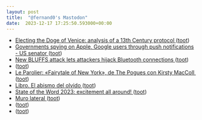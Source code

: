 ```yaml
---
layout: post
title:  "@fernand0's Mastodon"
date:  2023-12-17 17:25:50.593000+00:00
---
```

*  [Electing the Doge of Venice: analysis of a 13th Century protocol   ](https://www.hpl.hp.com/techreports/2007/HPL-2007-28R1.html) ([toot](https://mastodon.social/@fernand0/111596925785962734))
*  [Governments spying on Apple, Google users through push notifications - US senator  ](https://www.reuters.com/technology/cybersecurity/governments-spying-apple-google-users-through-push-notifications-us-senator-2023-12-06/) ([toot](https://mastodon.social/@fernand0/111596788336206008))
*  [New BLUFFS attack lets attackers hijack Bluetooth connections ](https://www.bleepingcomputer.com/news/security/new-bluffs-attack-lets-attackers-hijack-bluetooth-connections) ([toot](https://mastodon.social/@fernand0/111596440563894355))
*  [ ](https://mastodon.cloud/@torresburriel) ([toot](https://mastodon.social/@fernand0/111595858866426494))
*  [Le Parolier: «Fairytale of New York», de The Pogues con Kirsty MacColl  ](https://www.jotdown.es/2023/12/fairytale-of-new-york-pogues-kirsty-maccoll) ([toot](https://mastodon.social/@fernand0/111595788741786533))
*  [Libro. El abismo del olvido ](https://fotografiasenmovimiento.wordpress.com/2023/12/17/libro-el-abismo-del-olvido) ([toot](https://mastodon.social/@fernand0/111595609016717002))
*  [State of the Word 2023: excitement all around! ](https://poststatus.com/state-of-the-word-2023-excitement-all-around) ([toot](https://mastodon.social/@fernand0/111595594644383603))
*  [Muro lateral ](https://www.flickr.com/photos/fernand0/53388179745) ([toot](https://mastodon.social/@fernand0/111595450283751871))
*  [ ](https://mastodon.social/users/fernand0/statuses/111595334129003696/activity) ([toot](https://mastodon.social/users/fernand0/statuses/111595334129003696/activity))
*  [ ](https://paquita.masto.host/@manu) ([toot](https://mastodon.social/@fernand0/111595333810897980))
